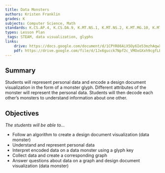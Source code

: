 ```yaml
---
title: Data Monsters
authors: Kristen Franklin
grades: K
subjects: Computer Science, Math
standards: K.CS.AP.4, K.CS.DA.9, K.MT.NS.1, K.MT.NS.2, K.MT.MG.10, K.MT.PS.11, K.MT.PA.12
types: Lesson Plan
_tags: STEAM, data visualization, glyphs
links:
    drive: https://docs.google.com/document/d/1CPYR86AiX5Oy6Ie53mzhAqwXwBhXHRLxWMY2pea1zBk/edit?usp=drive_link
    pdf: https://drive.google.com/file/d/1Jx6gucck7Npf2c_VMOxGXxh9cgfLE0Z0/view?usp=drive_link
---
```


## Summary

Students will represent personal data and encode a design document visualization in the form of a monster glyph.  Different attributes of the monster will represent the personal data.  Students will then decode each other’s monsters to understand information about one other.  

## Objectives

*The students will be able to...*

* Follow an algorithm to create a design document visualization (data monster)
* Understand and represent personal data
* Interpret encoded data on a data monster using a glyph key
* Collect data and create a corresponding graph
* Answer questions about data on a graph and design document visualization (data monster)


